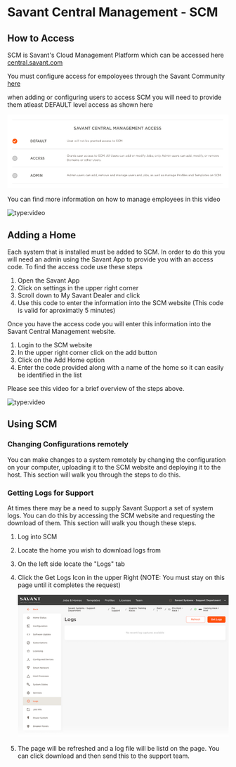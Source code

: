 # Savant Central Management - SCM
## How to Access
SCM is Savant's Cloud Management Platform which can be accessed here [central.savant.com](https://central.savant.com)

You must configure access for empoloyees through the Savant Community [here](https://beta-community.savant.com/account?tab=personnel#contacts)

when adding or configuring users to access SCM you will need to provide them atleast DEFAULT level access as shown here

![](../img/scmperm.png)

You can find more information on how to manage employees in this video

![type:video](https://player.vimeo.com/video/647585138?h=f9f089c01b&amp;badge=0&amp;autopause=0&amp;player_id=0&amp;app_id=58479)

## Adding a Home
Each system that is installed must be added to SCM.  In order to do this you will need an admin using the Savant App to provide you with an access code.
To find the access code use these steps

1. Open the Savant App
1. Click on settings in the upper right corner
1. Scroll down to My Savant Dealer and click
1. Use this code to enter the information into the SCM website (This code is valid for aproximatly 5 minutes)

Once you have the access code you will enter this information into the Savant Central Management website.

1. Login to the SCM website
1. In the upper right corner click on the add button
1. Click on the Add Home option
1. Enter the code provided along with a name of the home so it can easily be identified in the list

Please see this video for a brief overview of the steps above.

![type:video](https://player.vimeo.com/video/786657234?h=2b4ae0b692&amp;badge=0&amp;autopause=0&amp;player_id=0&amp;app_id=58479)
## Using SCM
### Changing Configurations remotely
You can make changes to a system remotely by changing the configuration on your computer, uploading it to the SCM website and deploying it to the host.  This section will walk you through the steps to do this.

### Getting Logs for Support
At times there may be a need to supply Savant Support a set of system logs.  You can do this by accessing the SCM website and requesting the download of them.  This section will walk you though these steps.

1. Log into SCM
1. Locate the home you wish to download logs from
1. On the left side locate the "Logs" tab
1. Click the Get Logs Icon in the upper Right (NOTE: You must stay on this page until it completes the request)

    ![](../img/scm.png)

1. The page will be refreshed and a log file will be listd on the page.  You can click download and then send this to the support team.
